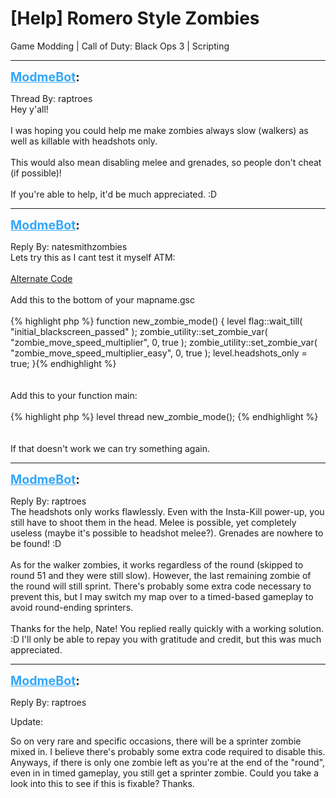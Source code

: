 # [Help] Romero Style Zombies
Game Modding | Call of Duty: Black Ops 3 | Scripting

---
<strong style="font-size: 1.4em;"><span style="text-decoration: underline;text-decoration-color: #34a7f9;"><span style="color:#34a7f9;">ModmeBot</span></span>:</strong>

<p>Thread By: raptroes<br />Hey y&#39;all!<br /><br />I was hoping you could help me make zombies always slow (walkers) as well as killable with headshots only.<br /><br />This would also mean disabling melee and grenades, so people don&#39;t cheat (if possible)!<br /><br />If you&#39;re able to help, it&#39;d be much appreciated. :D</p>

---
<strong style="font-size: 1.4em;"><span style="text-decoration: underline;text-decoration-color: #34a7f9;"><span style="color:#34a7f9;">ModmeBot</span></span>:</strong>

<p>Reply By: natesmithzombies<br />Lets try this as I cant test it myself ATM: <br /><br /><a href="http://pastebin.com/FNzqvLn4">Alternate Code</a><br /><br />Add this to the bottom of your mapname.gsc<br /><br />{% highlight php %}
function new_zombie_mode() { level flag::wait_till( "initial_blackscreen_passed" ); zombie_utility::set_zombie_var( "zombie_move_speed_multiplier", 0, true ); zombie_utility::set_zombie_var( "zombie_move_speed_multiplier_easy", 0, true ); level.headshots_only = true; }{% endhighlight %}
<br /><br /><br />Add this to your function main: <br /><br />{% highlight php %}
level thread new_zombie_mode(); {% endhighlight %}
<br /><br /><br />If that doesn&#39;t work we can try something again.</p>

---
<strong style="font-size: 1.4em;"><span style="text-decoration: underline;text-decoration-color: #34a7f9;"><span style="color:#34a7f9;">ModmeBot</span></span>:</strong>

<p>Reply By: raptroes<br />The headshots only works flawlessly. Even with the Insta-Kill power-up, you still have to shoot them in the head. Melee is possible, yet completely useless (maybe it&#39;s possible to headshot melee?). Grenades are nowhere to be found! :D<br /><br />As for the walker zombies, it works regardless of the round (skipped to round 51 and they were still slow). However, the last remaining zombie of the round will still sprint. There&#39;s probably some extra code necessary to prevent this, but I may switch my map over to a timed-based gameplay to avoid round-ending sprinters.<br /><br />Thanks for the help, Nate! You replied really quickly with a working solution. :D I&#39;ll only be able to repay you with gratitude and credit, but this was much appreciated.</p>

---
<strong style="font-size: 1.4em;"><span style="text-decoration: underline;text-decoration-color: #34a7f9;"><span style="color:#34a7f9;">ModmeBot</span></span>:</strong>

<p>Reply By: raptroes<br /><p style="text-align:left;">Update:</p><p style="text-align:left;">So on very rare and specific occasions, there will be a sprinter zombie mixed in. I believe there&#39;s probably some extra code required to disable this. Anyways, if there is only one zombie left as you&#39;re at the end of the &quot;round&quot;, even in in timed gameplay, you still get a sprinter zombie. Could you take a look into this to see if this is fixable? Thanks.</p></p>
